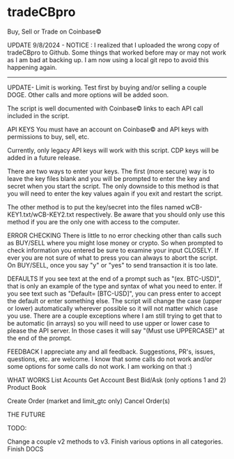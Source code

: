 # tradeCBpro
Buy, Sell or Trade on Coinbase© 

UPDATE 9/8/2024 - NOTICE : I realized that I uploaded the wrong copy of tradeCBpro to Github. Some things that worked before may or may not work as I am bad at backing up. I am now using a local git repo to avoid this happening again.
 
_________________________________________________________________________________________


 UPDATE- Limit is working. Test first by buying and/or selling a couple DOGE. Other calls and more options will be added soon.

The script is well documented with Coinbase© links to each API call included in the script.

API KEYS
You must have an account on Coinbase© and API keys with permissions to buy, sell, etc.

Currently, only legacy API keys will work with this script. CDP keys will be added in a future release.

There are two ways to enter your keys. The first (more secure) way is to leave the key files blank and you will be prompted to enter the key and secret when you start the script. The only downside to this method is that you will need to enter the key values again if you exit and restart the script.

The other method is to put the key/secret into the files named wCB-KEY1.txt/wCB-KEY2.txt respectively. Be aware that you should only use this method if you are the only one with access to the computer.

ERROR CHECKING
There is little to no error checking other than calls such as BUY/SELL where you might lose money or crypto.  So when prompted to check information you entered be sure to examine your input CLOSELY. If ever you are not sure of what to press you can always <CTRL-c>  to abort the script.  On BUY/SELL, once you say "y" or "yes" to send transaction it is too late.

DEFAULTS
If you see text at the end of a prompt such as "(ex. BTC-USD)", that is only an example of the type and syntax of what you need to enter. If you see text such as "Default= [BTC-USD]", you can press enter to accept the default or enter something else.
The script will change the case (upper or lower) automatically wherever possible so it will not matter which case you use. There are a couple exceptions where I am still trying to get that to be automatic (in arrays) so you will need to use upper or lower case to please the API server. In those cases it will say "(Must use UPPERCASE)" at the end of the prompt.

FEEDBACK
I appreciate any and all feedback. Suggestions, PR's, issues, questions, etc. are welcome. I know that some calls do not work and/or some options for some calls do not work. I am working on that :)

WHAT WORKS
List Acounts
Get Account
Best Bid/Ask (only options 1 and 2)
Product Book

Create Order (market and limit_gtc only)
Cancel Order(s)


THE FUTURE

TODO:

Change a couple v2 methods to v3.
Finish various options in all categories.
Finish DOCS
